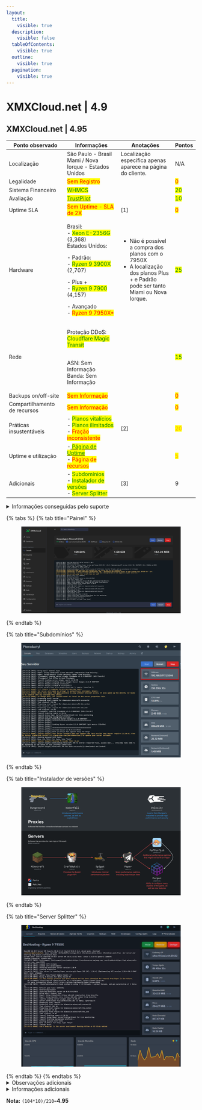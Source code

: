 ```yaml
---
layout:
  title:
    visible: true
  description:
    visible: false
  tableOfContents:
    visible: true
  outline:
    visible: true
  pagination:
    visible: true
---
```


# XMXCloud.net | 4.9

## XMXCloud.net | 4.95

<table><thead><tr><th width="192">Ponto observado</th><th width="240">Informações</th><th width="218">Anotações</th><th>Pontos</th></tr></thead><tbody><tr><td>Localização</td><td>São Paulo - Brasil<br>Mami / Nova Iorque - Estados Unidos</td><td>Localização específica apenas aparece na página do cliente.</td><td>N/A</td></tr><tr><td>Legalidade</td><td><mark style="color:red;">Sem Registro</mark></td><td></td><td><mark style="color:red;">0</mark></td></tr><tr><td>Sistema Financeiro</td><td><mark style="color:green;">WHMCS</mark></td><td></td><td><mark style="color:green;">20</mark></td></tr><tr><td>Avaliação</td><td><a href="https://br.trustpilot.com/review/xmxcloud.net"><mark style="color:green;">TrustPilot</mark></a></td><td></td><td><mark style="color:green;">10</mark></td></tr><tr><td>Uptime SLA</td><td><mark style="color:red;">Sem Uptime - SLA de 2X</mark></td><td>[1]</td><td><mark style="color:red;">0</mark></td></tr><tr><td>Hardware</td><td><p>Brasil:<br>- <mark style="color:green;">Xeon E-2356G</mark> (3,368)<br>Estados Unidos:</p><p>- Padrão:<br>- <mark style="color:green;">Ryzen 9 3900X</mark> (2,707)</p><p>- Plus +<br>- <mark style="color:green;">Ryzen 9 7900</mark> (4,157)</p><p>- Avançado<br>- <mark style="color:red;">Ryzen 9 7950X*</mark></p></td><td><ul><li>Não é possível a compra dos planos com o 7950X</li><li>A localização dos planos Plus + e Padrão pode ser tanto Miami ou Nova Iorque.</li></ul></td><td><mark style="color:green;">25</mark></td></tr><tr><td>Rede</td><td><p>Proteção DDoS: <mark style="color:green;">Cloudflare Magic Transit</mark></p><p><br>ASN: Sem Informação<br>Banda: Sem Informação</p></td><td></td><td><mark style="color:green;">15</mark></td></tr><tr><td>Backups on/off-site</td><td><mark style="color:red;">Sem Informação</mark></td><td></td><td><mark style="color:red;">0</mark></td></tr><tr><td>Compartilhamento de recursos</td><td><mark style="color:red;">Sem Informação</mark></td><td></td><td><mark style="color:red;">0</mark></td></tr><tr><td>Práticas insustentáveis</td><td>- <mark style="color:green;">Planos vitalícios</mark><br>- <mark style="color:green;">Planos ilimitados</mark><br>- <mark style="color:red;">Fração inconsistente</mark></td><td>[2]</td><td><mark style="color:orange;">20</mark></td></tr><tr><td>Uptime e utilização</td><td>-<a href="https://status.xmxcloud.net/"> </a><a href="https://status.xmxcloud.net/"><mark style="color:green;">Página de Uptime</mark></a><br>- <mark style="color:red;">Página de recursos</mark></td><td></td><td><mark style="color:orange;">5</mark></td></tr><tr><td>Adicionais</td><td>- <mark style="color:green;">Subdomínios</mark><br>- <mark style="color:green;">Instalador de versões</mark><br>- <mark style="color:green;">Server Splitter</mark></td><td>[3]</td><td>9</td></tr></tbody></table>

<details>

<summary>Informações conseguidas pelo suporte</summary>

Caso alguma informação apenas foi possível adquirir por meio do suporte

</details>

{% tabs %}
{% tab title="Painel" %}
<figure><img src="../../../.gitbook/assets/image (3) (1) (1).png" alt=""><figcaption></figcaption></figure>
{% endtab %}

{% tab title="Subdomínios" %}
<figure><img src="../../../.gitbook/assets/image (4) (1) (1).png" alt=""><figcaption></figcaption></figure>
{% endtab %}

{% tab title="Instalador de versões" %}
<figure><img src="../../../.gitbook/assets/image (5) (1) (1).png" alt=""><figcaption></figcaption></figure>
{% endtab %}

{% tab title="Server Splitter" %}
<figure><img src="../../../.gitbook/assets/image (6) (1) (1).png" alt=""><figcaption></figcaption></figure>
{% endtab %}
{% endtabs %}

<details>

<summary>Observações adicionais</summary>

\[1] - Nos termos de serviço, contém uma seção chamada "Acréscimo por Downtime":

<img src="../../../.gitbook/assets/image (4).png" alt="" data-size="original">

Tem duas maneiras de interpretar essa informação, já que não contém o Uptime mínimo:

Todo o tempo de downtime será compensando com o dobro do tempo pelo SLA de 2X

ou

O downtime só será compensado se ele for de 1 dia no mínimo, sendo compensando para cada de downtime, dois dias adicionais.

Se for a segunda interpretação, o uptime mínimo garantido pela XMX, poderá ser, de aproximadamente, 96.69%

\[2] - Enquanto a XMX não relata recursos ilimitados, também não relata a quantidade de processador ganho por cada plano em seu website.

A fração inconsistente pode ser observada em todos os planos da XMX, segue exemplos:

<img src="../../../.gitbook/assets/image (5).png" alt="" data-size="original">

Ela não relata o limite de processador, o que já se enquadraria na fração inconsistente devido a falta de informação, entretanto, comparando RAM e Armazenamento já é possível verificar:

O plano de 2GB e o de 4GB não estão com uma fração inconsistente, porém, ela é observada no plano de 4GB em comparação com o de 8GB, no qual o de 4GB deveria ter 15GB de armazenamento ou o de 8GB ter 20GB de armazenamento.

\[3] - Último dia que as informações sobre os adicionais foram atualizadas: 24/01/2024

</details>

<details>

<summary>Informações adicionais</summary>

Link do website no wayback machine:

</details>

**Nota:** `(104*10)/210=`**4.95**
